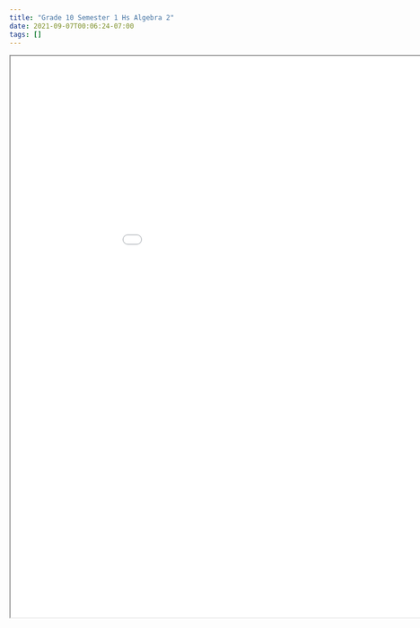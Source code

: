 ```yaml
---
title: "Grade 10 Semester 1 Hs Algebra 2"
date: 2021-09-07T00:06:24-07:00
tags: []
---
```


<iframe src="/pdf/Grade-10/semester-1/hs-algebra-2.pdf" width="1000px" height="1000px">This browser does not support pdfs</iframe>
